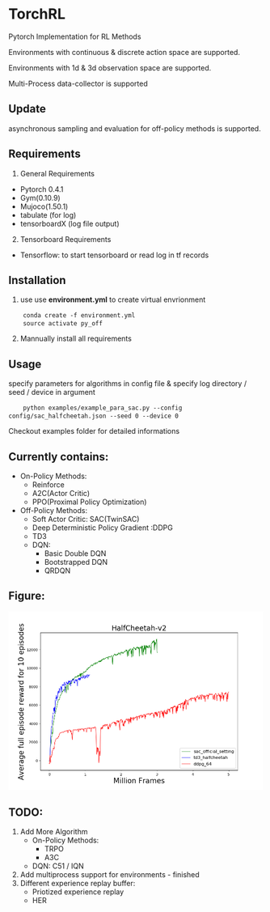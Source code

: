 # TorchRL

Pytorch Implementation for RL Methods

Environments with continuous & discrete action space are supported.

Environments with 1d & 3d observation space are supported.

Multi-Process data-collector is supported

## Update

asynchronous sampling and evaluation for off-policy methods is supported.

## Requirements
1. General Requirements
* Pytorch 0.4.1
* Gym(0.10.9)
* Mujoco(1.50.1)
* tabulate (for log)
* tensorboardX (log file output)
2. Tensorboard Requirements
* Tensorflow: to start tensorboard or read log in tf records

## Installation
1. use 
use **environment.yml** to create virtual envrionment
```
    conda create -f environment.yml
    source activate py_off
```

2. Mannually install all requirements


## Usage
specify parameters for algorithms in config file & specify log directory / seed / device in argument

```
    python examples/example_para_sac.py --config config/sac_halfcheetah.json --seed 0 --device 0
```

Checkout examples folder for detailed informations

## Currently contains:
* On-Policy Methods:
    * Reinforce
    * A2C(Actor Critic)
    * PPO(Proximal Policy Optimization)
* Off-Policy Methods:
    * Soft Actor Critic: SAC(TwinSAC)
    * Deep Deterministic Policy Gradient :DDPG
    * TD3
    * DQN:
        * Basic Double DQN
        * Bootstrapped DQN
        * QRDQN

## Figure:
![HalfCheetah-v2 SAC DDPG](./fig/HalfCheetah-v2.png "HalfCheetah-v2")

## TODO:
1. Add More Algorithm
    * On-Policy Methods:
        * TRPO
        * A3C
    * DQN: C51 / IQN
2. Add multiprocess support for environments - finished
3. Different experience replay buffer:
    * Priotized experience replay
    * HER
